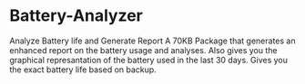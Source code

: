 # Battery-Analyzer
Analyze Battery life and Generate Report
A 70KB Package that generates an enhanced report on the battery usage and analyses. Also gives you the graphical represantation of the battery used in the last 30 days. Gives you the exact battery life based on backup.
